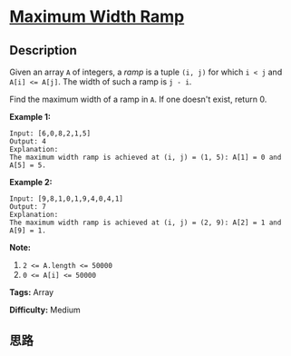 # [Maximum Width Ramp][title]

## Description

Given an array `A` of integers, a _ramp_  is a tuple `(i, j)` for which `i <
j` and `A[i] <= A[j]`.  The width of such a ramp is `j - i`.

Find the maximum width of a ramp in `A`.  If one doesn't exist, return 0.



**Example 1:**
            Input: [6,0,8,2,1,5]    Output: 4    Explanation:    The maximum width ramp is achieved at (i, j) = (1, 5): A[1] = 0 and A[5] = 5.    

**Example 2:**
            Input: [9,8,1,0,1,9,4,0,4,1]    Output: 7    Explanation:    The maximum width ramp is achieved at (i, j) = (2, 9): A[2] = 1 and A[9] = 1.    



**Note:**

  1. `2 <= A.length <= 50000`
  2. `0 <= A[i] <= 50000`




**Tags:** Array

**Difficulty:** Medium

## 思路

[title]: https://leetcode.com/problems/maximum-width-ramp
